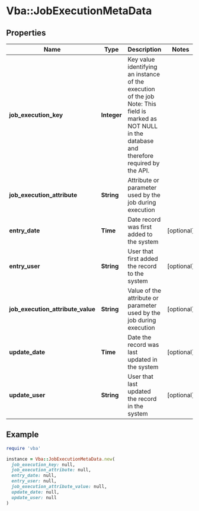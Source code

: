 # Vba::JobExecutionMetaData

## Properties

| Name | Type | Description | Notes |
| ---- | ---- | ----------- | ----- |
| **job_execution_key** | **Integer** | Key value identifying an instance of the execution of the job Note: This field is marked as NOT NULL in the database and therefore required by the API. |  |
| **job_execution_attribute** | **String** | Attribute or parameter used by the job during execution |  |
| **entry_date** | **Time** | Date record was first added to the system | [optional] |
| **entry_user** | **String** | User that first added the record to the system | [optional] |
| **job_execution_attribute_value** | **String** | Value of the attribute or parameter used by the job during execution | [optional] |
| **update_date** | **Time** | Date the record was last updated in the system | [optional] |
| **update_user** | **String** | User that last updated the record in the system | [optional] |

## Example

```ruby
require 'vba'

instance = Vba::JobExecutionMetaData.new(
  job_execution_key: null,
  job_execution_attribute: null,
  entry_date: null,
  entry_user: null,
  job_execution_attribute_value: null,
  update_date: null,
  update_user: null
)
```


